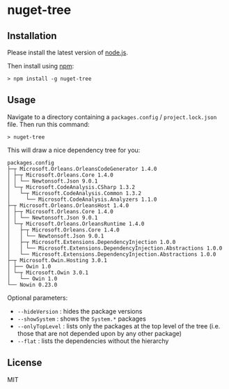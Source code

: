 # nuget-tree

## Installation

Please install the latest version of [node.js](https://nodejs.org).

Then install using [npm](https://www.npmjs.com/package/nuget-tree):

```
> npm install -g nuget-tree
```

## Usage

Navigate to a directory containing a `packages.config` / `project.lock.json` file. Then run this command:

```
> nuget-tree
```

This will draw a nice dependency tree for you:

```
packages.config
├─┬ Microsoft.Orleans.OrleansCodeGenerator 1.4.0
│ ├─┬ Microsoft.Orleans.Core 1.4.0
│ │ └── Newtonsoft.Json 9.0.1
│ └─┬ Microsoft.CodeAnalysis.CSharp 1.3.2
│   └─┬ Microsoft.CodeAnalysis.Common 1.3.2
│     └── Microsoft.CodeAnalysis.Analyzers 1.1.0
├─┬ Microsoft.Orleans.OrleansHost 1.4.0
│ ├─┬ Microsoft.Orleans.Core 1.4.0
│ │ └── Newtonsoft.Json 9.0.1
│ └─┬ Microsoft.Orleans.OrleansRuntime 1.4.0
│   ├─┬ Microsoft.Orleans.Core 1.4.0
│   │ └── Newtonsoft.Json 9.0.1
│   ├─┬ Microsoft.Extensions.DependencyInjection 1.0.0
│   │ └── Microsoft.Extensions.DependencyInjection.Abstractions 1.0.0
│   └── Microsoft.Extensions.DependencyInjection.Abstractions 1.0.0
├─┬ Microsoft.Owin.Hosting 3.0.1
│ ├── Owin 1.0
│ └─┬ Microsoft.Owin 3.0.1
│   └── Owin 1.0
└── Nowin 0.23.0
```

Optional parameters:

* `--hideVersion` : hides the package versions
* `--showSystem` : shows the `System.*` packages
* `--onlyTopLevel` : lists only the packages at the top level of the tree (i.e. those that are
not depended upon by any other package)
* `--flat` : lists the dependencies without the hierarchy

## License

MIT
